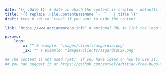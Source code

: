 ```yaml
---
date: '{{ .Date }}' # date in which the content is created - defaults to "today"
title: '{{ replace .File.ContentBaseName `-` ` ` | title }}'
draft: true # set to "true" if you want to hide the content 

link: "https://www.adrianmoreno.info" # optional URL to link the logo to

params:
    logo:
        x: "" # example: "images/clients/asgardia.png"
        _2x: "" # example: "images/clients/asgardia@2x.png"

## The content is not used (yet). If you have ideas on how to use it, 
## you can suggest it at https://github.com/zetxek/adritian-free-hugo-theme/discussions 
---
```

